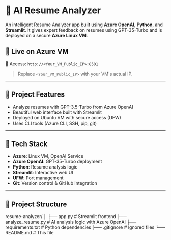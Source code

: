 # 🧠 AI Resume Analyzer

An intelligent Resume Analyzer app built using **Azure OpenAI**, **Python**, and **Streamlit**. It gives expert feedback on resumes using GPT-35-Turbo and is deployed on a secure **Azure Linux VM**.

## 🚀 Live on Azure VM

🔗 Access: `http://<Your_VM_Public_IP>:8501`

> Replace `<Your_VM_Public_IP>` with your VM's actual IP.

---

## 📌 Project Features

- Analyze resumes with GPT-3.5-Turbo from Azure OpenAI
- Beautiful web interface built with Streamlit
- Deployed on Ubuntu VM with secure access (UFW)
- Uses CLI tools (Azure CLI, SSH, pip, git)

---

## 🔧 Tech Stack

- **Azure**: Linux VM, OpenAI Service
- **Azure OpenAI**: GPT-35-Turbo deployment
- **Python**: Resume analysis logic
- **Streamlit**: Interactive web UI
- **UFW**: Port management
- **Git**: Version control & GitHub integration

---

## 📂 Project Structure
resume-analyzer/
│
├── app.py # Streamlit frontend
├── analyze_resume.py # AI analysis logic with Azure OpenAI
├── requirements.txt # Python dependencies
├── .gitignore # Ignored files
└── README.md # This file



